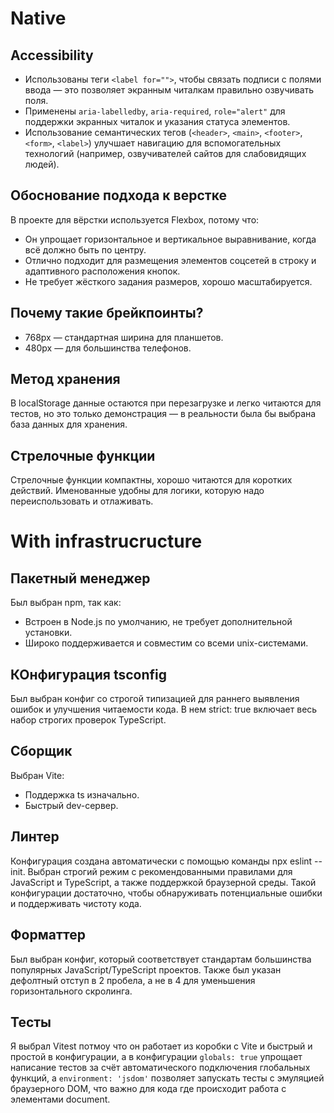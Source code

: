 # Native

## Accessibility

- Использованы теги `<label for="">`, чтобы связать подписи с полями ввода — это позволяет экранным читалкам правильно озвучивать поля.
- Применены `aria-labelledby`, `aria-required`, `role="alert"` для поддержки экранных читалок и указания статуса элементов.
- Использование семантических тегов (`<header>`, `<main>`, `<footer>`, `<form>`, `<label>`) улучшает навигацию для вспомогательных технологий (например, озвучивателей сайтов для слабовидящих людей).

## Обоснование подхода к верстке

В проекте для вёрстки используется Flexbox, потому что:

- Он упрощает горизонтальное и вертикальное выравнивание, когда всё должно быть по центру.
- Отлично подходит для размещения элементов соцсетей в строку и адаптивного расположения кнопок.
- Не требует жёсткого задания размеров, хорошо масштабируется.

## Почему такие брейкпоинты?
- 768px — стандартная ширина для планшетов.
- 480px — для большинства телефонов.

## Метод хранения

В localStorage данные остаются при перезагрузке и легко читаются для тестов, но это только демонстрация — в реальности была бы выбрана база данных для хранения.

## Стрелочные функции

Стрелочные функции компактны, хорошо читаются для коротких действий. Именованные удобны для логики, которую надо переиспользовать и отлаживать.

# With infrastrucructure

## Пакетный менеджер

Был выбран npm, так как:
- Встроен в Node.js по умолчанию, не требует дополнительной установки.
- Широко поддерживается и совместим со всеми unix-системами.

## КОнфигурация tsconfig

Был выбран конфиг со строгой типизацией для раннего выявления ошибок и улучшения читаемости кода. В нем strict: true включает весь набор строгих проверок TypeScript.

## Сборщик

Выбран Vite:

- Поддержка ts изначально.
- Быстрый dev-сервер.

## Линтер

Конфигурация создана автоматически с помощью команды npx eslint --init.
Выбран строгий режим с рекомендованными правилами для JavaScript и TypeScript, а также поддержкой браузерной среды. Такой конфигурации достаточно, чтобы обнаруживать потенциальные ошибки и поддерживать чистоту кода.

## Форматтер

Был выбран конфиг, который соответствует стандартам большинства популярных JavaScript/TypeScript проектов. Также был указан дефолтный отступ в 2 пробела, а не в 4 для уменьшения горизонтального скролинга.

## Тесты

Я выбрал Vitest потмоу что он работает из коробки с Vite и быстрый и простой в конфигурации, а в конфигурации `globals: true` упрощает написание тестов за счёт автоматического подключения глобальных функций, а `environment: 'jsdom'` позволяет запускать тесты с эмуляцией браузерного DOM, что важно для кода где происходит работа с элементами document. 
